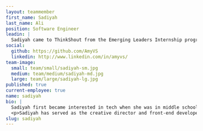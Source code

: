 ```yaml
---
layout: teammember
first_name: Sadiyah
last_name: Ali
position: Software Engineer
leadin: |
  Sadiyah came to ThinkShout from the Emerging Leaders Internship program. In her short time with us over the summer, we knew she was a natural fit to join our team.
social:
  github: https://github.com/AmyVS
  linkedin: http://www.linkedin.com/in/amyvs/
team-image:
  small: team/small/sadiyah-sm.jpg
  medium: team/medium/sadiyah-md.jpg
  large: team/large/sadiyah-lg.jpg
published: true
current-employee: true
name: sadiyah
bio: |
  Sadiyah first became interested in tech when she was in middle school and wanted to start a blog. As a picky child, she didn’t like any of the free themes that the platform offered. So she started researching how to customize the themes to her liking and stumbled onto the world of web development. It was love at first sight. Programming allows her to learn how to approach large and complex problems, grow, and seek innovative solutions.
  <p>Sadiyah has served as the creative director and front-end developer for a local non-profit organization for the past 5 years (Daughters of Eve). There, she built tools that helped the team improve their workflow and allowed them to better serve their target audience. When she’s not focused on leaving a positive impact in the world through coding, she enjoys seasonal activities like hiking, baking, volunteering in her community whenever the opportunity arises.
slug: sadiyah
---
```

